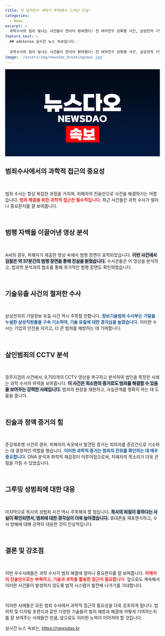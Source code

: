 ```yaml
---
title: 전 남자친구 세탁기 뚜껑에서 드러난 진실!
categories:
  - News
excerpt: >
  과학수사의 힘이 빛나는 사건들이 연이어 밝혀졌다! 전 여자친구 성폭행 사건, 삼성전자 기밀 유출, 그루밍 성범죄 등 범죄자들은 그들의 범행을 부인했지만, 끈질긴 수사로 진실이 드러났다.
feature_text: >
  ## adskorea 실시간 뉴스 속보입니다.

  과학수사의 힘이 빛나는 사건들이 연이어 밝혀졌다! 전 여자친구 성폭행 사건, 삼성전자 기밀 유출, 그루밍 성범죄 등 범죄자들은 그들의 범행을 부인했지만, 끈질긴 수사로 진실이 드러났다.
image: '/assets/img/newsdao_breakingnews.jpg'
---
```


<p><img src="/assets/img/newsdao_breakingnews.jpg" alt="adskorea 속보" /></p>

<h2 data-ke-size="size26">범죄수사에서의 과학적 접근의 중요성</h2>

<p data-ke-size="size16">&nbsp;</p>

<p>범죄 수사는 항상 복잡한 과정을 거치며, 피해자의 진술만으로 사건을 해결하기는 어렵습니다. <b><span style="color: #ee2323;">범죄 해결을 위한 과학적 접근은 필수적입니다.</span></b> 최근 사건들은 과학 수사가 얼마나 중요한지를 잘 보여줍니다. </p>

<p data-ke-size="size16">&nbsp;</p>

<h2 data-ke-size="size26">범행 자백을 이끌어낸 영상 분석</h2>

<p data-ke-size="size16">&nbsp;</p>

<p>A씨의 경우, 피해자가 제출한 영상 속에서 범행 장면이 포착되었습니다. <b><span style="background-color: #21538527;">이번 사건에서 검찰은 약 37분간의 범행 장면을 통해 진실을 밝혔습니다.</span></b> 수사관들은 이 영상을 분석하고, 법과학 분석과의 협조를 통해 추가적인 범행 장면도 확인하였습니다. </p>

<p data-ke-size="size16">&nbsp;</p>

<h2 data-ke-size="size26">기술유출 사건의 철저한 수사</h2>

<p data-ke-size="size16">&nbsp;</p>

<p>삼성전자의 기밀정보 유출 사건 역시 주목할 만합니다. <b><span style="color: #1a5490;">정보기술범죄 수사부는 기밀을 누설한 삼성직원들을 구속 기소하여, 기술 유출에 대한 경각심을 높였습니다.</span></b> 이러한 수사는 기업의 안전을 지키고, 더 큰 범죄를 예방하는 데 기여합니다. </p>

<p data-ke-size="size16">&nbsp;</p>

<h2 data-ke-size="size26">살인범죄의 CCTV 분석</h2>

<p data-ke-size="size16">&nbsp;</p>

<p>광주지검의 사건에서, 9,700개의 CCTV 영상을 복구하고 분석하여 범인을 특정한 사례는 과학 수사의 위력을 보여줍니다. <b><span style="background-color: #21538527;">이 사건은 최소한의 증거로도 범죄를 해결할 수 있음을 보여주는 강력한 사례입니다.</span></b> 범죄의 현장을 재현하고, 사실관계를 명확히 하는 데 도움을 줍니다. </p>

<p data-ke-size="size16">&nbsp;</p>

<h2 data-ke-size="size26">진술과 정액 증거의 힘</h2>

<p data-ke-size="size16">&nbsp;</p>

<p>준강제추행 사건의 경우, 피해자의 속옷에서 발견된 증거는 피의자를 준강간으로 기소하는 데 결정적인 역할을 했습니다. <b><span style="color: #1a5490;">이러한 과학적 증거는 범죄의 진위를 확인하는 데 매우 중요합니다.</span></b> DNA 분석과 화학적 재감정이 이루어짐으로써, 피해자의 목소리가 더욱 큰 힘을 가질 수 있었습니다. </p>

<p data-ke-size="size16">&nbsp;</p>

<h2 data-ke-size="size26">그루밍 성범죄에 대한 대응</h2>

<p data-ke-size="size16">&nbsp;</p>

<p>마지막으로 목사의 성범죄 사건 역시 주목해야 할 점입니다. <b><span style="background-color: #21538527;">목사의 죄질이 중하다는 사실이 확인되면서, 범죄에 대한 경각심이 더욱 높아졌습니다.</span></b> 휴대폰을 재포렌식하고, 수사 방해에 대해 강력히 대응한 것이 인상적입니다. </p>

<p data-ke-size="size16">&nbsp;</p>

<h2 data-ke-size="size26">결론 및 강조점</h2>

<p data-ke-size="size16">&nbsp;</p>

<p>이번 우수사례들은 과학 수사가 범죄 해결에 얼마나 중요한지를 잘 보여줍니다. <b><span style="color: #ee2323;">피해자의 진술만으로는 부족하고, 기술과 과학을 활용한 접근이 필요합니다.</span></b> 앞으로도 계속해서 이러한 사건들이 발생하지 않도록 법적 시스템이 발전해 나가기를 기대합니다. </p>

<p data-ke-size="size16">&nbsp;</p>

<p>이러한 사례들은 모든 범죄 수사에서 과학적 접근의 필요성을 더욱 강조하게 됩니다. 법의학 및 디지털 포렌식과 같은 다양한 기술들이 범죄 예방과 해결에 어떻게 기여하는지를 잘 보여주는 사례들인 만큼, 앞으로도 이러한 노력이 이어져야 할 것입니다.</p>
실시간 뉴스 속보는, <a href="https://newsdao.kr" rel="dofollow">https://newsdao.kr</a>



